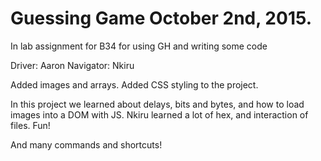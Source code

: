 # Guessing Game October 2nd, 2015.
In lab assignment for B34 for using GH and writing some code

Driver: Aaron
Navigator: Nkiru

Added images and arrays.
Added CSS styling to the project.

In this project we learned about delays, bits and bytes, and how to load images into a DOM with JS. Nkiru learned a lot of hex, and interaction of files. Fun!

And many commands and shortcuts!
